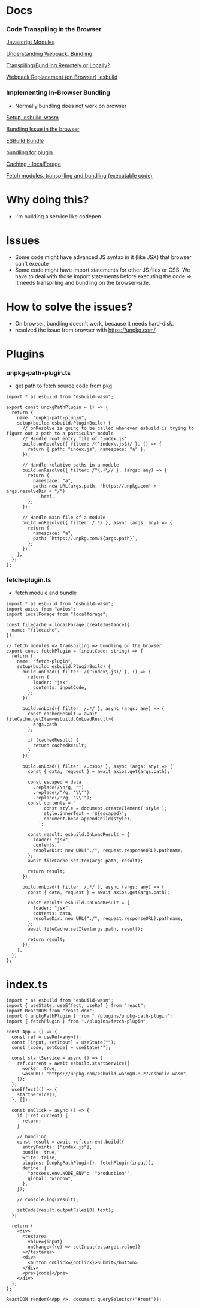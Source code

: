 # Docs

### Code Transpiling in the Browser

[Javascript Modules](https://www.notion.so/Javascript-Modules-980f5af4371340bb91e1e245aa48139e)

[Understanding Webpack, Bundling](https://www.notion.so/Understanding-Webpack-Bundling-56779ec95aed4563bb92f4707f829591)

[Transpiling/Bundling Remotely or Locally?](https://www.notion.so/Transpiling-Bundling-Remotely-or-Locally-911df6422ae54a79a602bb08caa64bf4)

[Webpack Replacement (on Browser), esbuild ](https://www.notion.so/Webpack-Replacement-on-Browser-esbuild-72ba05c3113d441a8ec82c8c0280233f)

### Implementing In-Browser Bundling

- Normally bundling does not work on browser

[Setup, esbuild-wasm ](https://www.notion.so/Setup-esbuild-wasm-f7ae0369f238475ba11606569ec60d6d)

[Bundling Issue in the browser](https://www.notion.so/Bundling-Issue-in-the-browser-f0d7984e5f9f4369b99291209cc9daf7)

[ESBuild Bundle](https://www.notion.so/ESBuild-Bundle-3a41186e24f04670a99a6a9b5c555114)

[bundling for plugin](https://www.notion.so/bundling-for-plugin-54a8a01124734b3a9383feddf255fb5c)

[Caching - localForage](https://www.notion.so/Caching-localForage-8fb4d66e81dd475cb9f4eec8d44fe33e)

[Fetch modules, transpilling and bundling (executable code)](https://www.notion.so/Fetch-modules-transpilling-and-bundling-executable-code-17d3549880fe403fb13ad1eaf9ce4f22)

# Why doing this?

- I'm building a service like codepen

# Issues 
- Some code might have advanced JS syntax in it (like JSX) that browser can't execute
- Some code might have import statements for other JS files or CSS. We have to deal with those import statements before executing the code 
=> It needs transpilling and bundling on the browser-side.

# How to solve the issues?
- On browser, bundling doesn't work, because it needs hard-disk.
- resolved the issue from browser with https://unpkg.com/


# Plugins

### unpkg-path-plugin.ts

- get path to fetch source code from pkg

```tsx
import * as esbuild from "esbuild-wasm";

export const unpkgPathPlugin = () => {
  return {
    name: "unpkg-path-plugin",
    setup(build: esbuild.PluginBuild) {
      // onResolve is going to be called whenever esbuild is trying to figure out a path to a particular module
      // Handle root entry file of 'index.js'
      build.onResolve({ filter: /(^index\.js$)/ }, () => {
        return { path: "index.js", namespace: "a" };
      });

      // Handle relative paths in a module
      build.onResolve({ filter: /^\.+\// }, (args: any) => {
        return {
          namespace: "a",
          path: new URL(args.path, "https://unpkg.com" + args.resolveDir + "/")
            .href,
        };
      });

      // Handle main file of a module
      build.onResolve({ filter: /.*/ }, async (args: any) => {
        return {
          namespace: "a",
          path: `https://unpkg.com/${args.path}`,
        };
      });
    },
  };
};
```

### fetch-plugin.ts

- fetch module and bundle

```tsx
import * as esbuild from "esbuild-wasm";
import axios from "axios";
import localForage from "localforage";

const fileCache = localForage.createInstance({
  name: "filecache",
});

// fetch modules => transpiling => bundling on the browser
export const fetchPlugin = (inputCode: string) => {
  return {
    name: "fetch-plugin",
    setup(build: esbuild.PluginBuild) {
      build.onLoad({ filter: /(^index\.js)/ }, () => {
        return {
          loader: "jsx",
          contents: inputCode,
        };
      });

      build.onLoad({ filter: /.*/ }, async (args: any) => {
        const cachedResult = await fileCache.getItem<esbuild.OnLoadResult>(
          args.path
        );

        if (cachedResult) {
          return cachedResult;
        }
      });

      build.onLoad({ filter: /.css$/ }, async (args: any) => {
        const { data, request } = await axios.get(args.path);

        const escaped = data
          .replace(/\n/g, "")
          .replace(/"/g, '\\"')
          .replace(/'/g, "\\'");
        const contents = `
              const style = document.createElement('style');
              style.innerText = '${escaped}';
              document.head.appendChild(style);
            `;

        const result: esbuild.OnLoadResult = {
          loader: "jsx",
          contents,
          resolveDir: new URL("./", request.responseURL).pathname,
        };
        await fileCache.setItem(args.path, result);

        return result;
      });

      build.onLoad({ filter: /.*/ }, async (args: any) => {
        const { data, request } = await axios.get(args.path);

        const result: esbuild.OnLoadResult = {
          loader: "jsx",
          contents: data,
          resolveDir: new URL("./", request.responseURL).pathname,
        };
        await fileCache.setItem(args.path, result);

        return result;
      });
    },
  };
};
```

# index.ts

```tsx
import * as esbuild from "esbuild-wasm";
import { useState, useEffect, useRef } from "react";
import ReactDOM from "react-dom";
import { unpkgPathPlugin } from "./plugins/unpkg-path-plugin";
import { fetchPlugin } from "./plugins/fetch-plugin";

const App = () => {
  const ref = useRef<any>();
  const [input, setInput] = useState("");
  const [code, setCode] = useState("");

  const startService = async () => {
    ref.current = await esbuild.startService({
      worker: true,
      wasmURL: "https://unpkg.com/esbuild-wasm@0.8.27/esbuild.wasm",
    });
  };
  useEffect(() => {
    startService();
  }, []);

  const onClick = async () => {
    if (!ref.current) {
      return;
    }

    // bundling
    const result = await ref.current.build({
      entryPoints: ["index.js"],
      bundle: true,
      write: false,
      plugins: [unpkgPathPlugin(), fetchPlugin(input)],
      define: {
        "process.env.NODE_ENV": '"production"',
        global: "window",
      },
    });

    // console.log(result);

    setCode(result.outputFiles[0].text);
  };

  return (
    <div>
      <textarea
        value={input}
        onChange={(e) => setInput(e.target.value)}
      ></textarea>
      <div>
        <button onClick={onClick}>Submit</button>
      </div>
      <pre>{code}</pre>
    </div>
  );
};

ReactDOM.render(<App />, document.querySelector("#root"));
```

